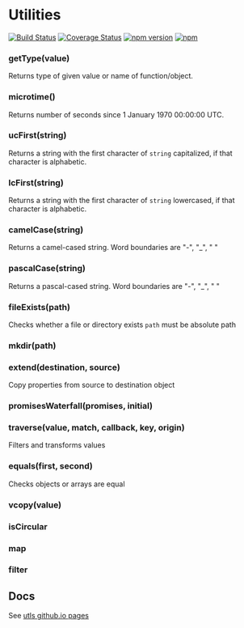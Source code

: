 # Utilities
[![Build Status](https://travis-ci.org/ponury-kostek/utls.svg)](https://travis-ci.org/ponury-kostek/utls)
[![Coverage Status](https://coveralls.io/repos/ponury-kostek/utls/badge.svg?branch=master&service=github)](https://coveralls.io/github/ponury-kostek/utls?branch=master)
[![npm version](https://badge.fury.io/js/utls.svg)](https://badge.fury.io/js/utls)
[![npm](https://img.shields.io/npm/dt/utls.svg)](https://www.npmjs.com/package/utls)
### getType(value)
Returns type of given value or name of function/object.
### microtime()
Returns number of seconds since 1 January 1970 00:00:00 UTC.
### ucFirst(string)
Returns a string with the first character of ```string``` capitalized, if that character is alphabetic.
### lcFirst(string)
Returns a string with the first character of ```string``` lowercased, if that character is alphabetic.
### camelCase(string)
Returns a camel-cased string. Word boundaries are "-", "_", " "
### pascalCase(string)
Returns a pascal-cased string. Word boundaries are "-", "_", " "
### fileExists(path)
Checks whether a file or directory exists
```path``` must be absolute path
### mkdir(path)
### extend(destination, source)
Copy properties from source to destination object
### promisesWaterfall(promises, initial)
### traverse(value, match, callback, key, origin)
Filters and transforms values
### equals(first, second)
Checks objects or arrays are equal
### vcopy(value)
### isCircular
### map
### filter
## Docs
See [utls github.io pages](http://ponury-kostek.github.io/utls/)